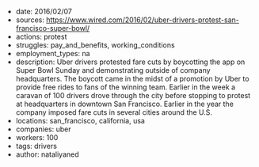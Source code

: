 - date: 2016/02/07
- sources: https://www.wired.com/2016/02/uber-drivers-protest-san-francisco-super-bowl/
- actions: protest
- struggles: pay_and_benefits, working_conditions
- employment_types: na
- description: Uber drivers protested fare cuts by boycotting the app on Super Bowl Sunday and demonstrating outside of company headquarters. The boycott came in the midst of a promotion by Uber to provide free rides to fans of the winning team. Earlier in the week a caravan of 100 drivers drove through the city before stopping to protest at headquarters in downtown San Francisco. Earlier in the year the company imposed fare cuts in several cities around the U.S.
- locations: san_francisco, california, usa
- companies: uber
- workers: 100
- tags: drivers
- author: nataliyaned
